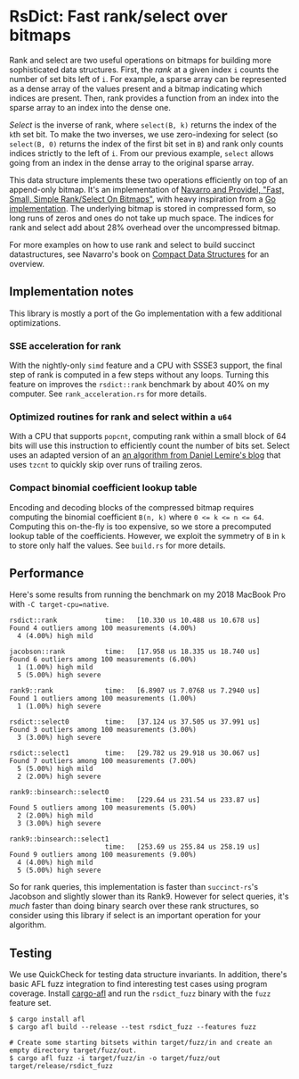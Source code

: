 # RsDict: Fast rank/select over bitmaps
Rank and select are two useful operations on bitmaps for building more sophisticated data
structures.  First, the *rank* at a given index `i` counts the number of set bits left of `i`. For
example, a sparse array can be represented as a dense array of the values present and a bitmap
indicating which indices are present. Then, rank provides a function from an index into the sparse
array to an index into the dense one.

*Select* is the inverse of rank, where `select(B, k)` returns the index of the `k`th set bit. To make
the two inverses, we use zero-indexing for select (so `select(B, 0)` returns the index of the first
bit set in `B`) and rank only counts indices strictly to the left of `i`. From our previous example,
`select` allows going from an index in the dense array to the original sparse array.

This data structure implements these two operations efficiently on top of an append-only bitmap. It's
an implementation of [Navarro and Providel, "Fast, Small, Simple Rank/Select On
Bitmaps"](https://users.dcc.uchile.cl/~gnavarro/ps/sea12.1.pdf), with heavy inspiration from a [Go
implementation](https://github.com/hillbig/rsdic). The underlying bitmap is stored in compressed
form, so long runs of zeros and ones do not take up much space. The indices for rank and select add
about 28% overhead over the uncompressed bitmap.

For more examples on how to use rank and select to build succinct datastructures, see Navarro's book
on [Compact Data
Structures](https://www.cambridge.org/core/books/compact-data-structures/68A5983E6F1176181291E235D0B7EB44)
for an overview.

## Implementation notes
This library is mostly a port of the Go implementation with a few additional optimizations.

### SSE acceleration for rank
With the nightly-only `simd` feature and a CPU with SSSE3 support, the final step of rank is computed
in a few steps without any loops. Turning this feature on improves the `rsdict::rank` benchmark by
about 40% on my computer. See `rank_acceleration.rs` for more details.

### Optimized routines for rank and select within a `u64`
With a CPU that supports `popcnt`, computing rank within a small block of 64 bits will use this
instruction to efficiently count the number of bits set.  Select uses an adapted version of an [an
algorithm from Daniel Lemire's
blog](https://lemire.me/blog/2018/02/21/iterating-over-set-bits-quickly/) that uses `tzcnt` to
quickly skip over runs of trailing zeros.

### Compact binomial coefficient lookup table
Encoding and decoding blocks of the compressed bitmap requires computing the binomial coefficient
`B(n, k)` where `0 <= k <= n <= 64`. Computing this on-the-fly is too expensive, so we store a
precomputed lookup table of the coefficients. However, we exploit the symmetry of `B` in `k` to
store only half the values. See `build.rs` for more details.

## Performance
Here's some results from running the benchmark on my 2018 MacBook Pro with `-C target-cpu=native`.
```
rsdict::rank            time:   [10.330 us 10.488 us 10.678 us]
Found 4 outliers among 100 measurements (4.00%)
  4 (4.00%) high mild

jacobson::rank          time:   [17.958 us 18.335 us 18.740 us]
Found 6 outliers among 100 measurements (6.00%)
  1 (1.00%) high mild
  5 (5.00%) high severe

rank9::rank             time:   [6.8907 us 7.0768 us 7.2940 us]
Found 1 outliers among 100 measurements (1.00%)
  1 (1.00%) high severe

rsdict::select0         time:   [37.124 us 37.505 us 37.991 us]
Found 3 outliers among 100 measurements (3.00%)
  3 (3.00%) high severe

rsdict::select1         time:   [29.782 us 29.918 us 30.067 us]
Found 7 outliers among 100 measurements (7.00%)
  5 (5.00%) high mild
  2 (2.00%) high severe

rank9::binsearch::select0
                        time:   [229.64 us 231.54 us 233.87 us]
Found 5 outliers among 100 measurements (5.00%)
  2 (2.00%) high mild
  3 (3.00%) high severe

rank9::binsearch::select1
                        time:   [253.69 us 255.84 us 258.19 us]
Found 9 outliers among 100 measurements (9.00%)
  4 (4.00%) high mild
  5 (5.00%) high severe
```
So for rank queries, this implementation is faster than `succinct-rs`'s Jacobson and slightly slower
than its Rank9.  However for select queries, it's *much* faster than doing binary search over these
rank structures, so consider using this library if select is an important operation for your algorithm.

## Testing
We use QuickCheck for testing data structure invariants.  In addition, there's basic AFL fuzz integration
to find interesting test cases using program coverage.  Install [cargo-afl](https://github.com/rust-fuzz/afl.rs)
and run the `rsdict_fuzz` binary with the `fuzz` feature set.
```
$ cargo install afl
$ cargo afl build --release --test rsdict_fuzz --features fuzz

# Create some starting bitsets within target/fuzz/in and create an empty directory target/fuzz/out.
$ cargo afl fuzz -i target/fuzz/in -o target/fuzz/out target/release/rsdict_fuzz
```
